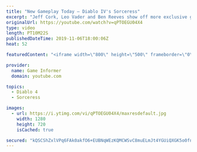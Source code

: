 ```yaml
---
title: "New Gameplay Today – Diablo IV's Sorceress"
excerpt: "Jeff Cork, Leo Vader and Ben Reeves show off more exclusive gameplay of Diablo IV, which can be viewed without commentary at ..."
originalUrl: https://youtube.com/watch?v=qPTOEGU04X4
type: video
length: PT10M22S
publishedDateTime: 2019-11-06T18:00:06Z
heat: 52

featuredContent: "<iframe width=\"800\" height=\"500\" frameborder=\"0\" src=\"https://www.youtube.com/embed/qPTOEGU04X4\" allow=\"accelerometer; autoplay; encrypted-media; gyroscope; picture-in-picture\" allowfullscreen></iframe>"

provider:
  name: Game Informer
  domain: youtube.com

topics:
  - Diablo 4
  - Sorceress

images:
  - url: https://i.ytimg.com/vi/qPTOEGU04X4/maxresdefault.jpg
    width: 1280
    height: 720
    isCached: true

secured: "kQSCShZxlVPq6FAk0akfO6+EUBNqWEzKQMCWSvC8muELmJt4YGUiQXGK5o0fnsa+KMTCZ9h18B3tEBYxZzrPTbcxWMVIx7Vg1+X8ExIgX0OT3FxsGoPQV4mb93AQfKPYm1JMAcGKJ0m1QjvPrMPue2uY56qLVPksC1BjuMXN+h3YjYFJlKgeqQ0JsjUWjVH2NMsmCVvmNNAI67vUPE2SWxz5+PX09TQeN5fYn8M3TN9aI85swyTARrMGjpRyGK7h1a2H6mmvv34KXODV3xdgyLn3yZnppi+w2N2Ed2D9i4boLa/c/+fRw/YC8fMsz7hREz/xrTnEv8zGI4mKQXSCofQCOXo14cgTc+jTP7/PsC5tbE2tStdm4aOIBQRWdX7sSucZ0hseByZ6lqhhra9fQh4kNd9uEXSG1XMowsIm9yFY8WRfOZKLDp9jx+uAzW7a;rij/DZjrBcBdWEwtfitYiw=="
---
```


